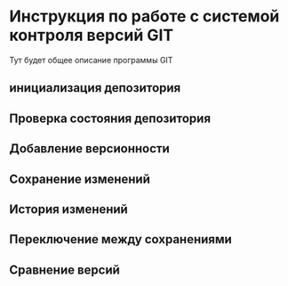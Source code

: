 # Инструкция по работе с системой контроля версий GIT

Тут будет общее описание программы GIT

## инициализация депозитория 

## Проверка состояния депозитория

## Добавление версионности

## Сохранение изменений

## История изменений

## Переключение между сохранениями

## Сравнение версий

